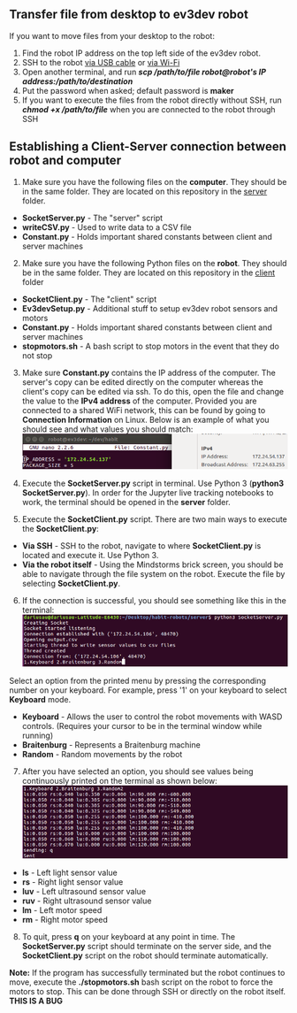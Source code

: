 ## Transfer file from desktop to ev3dev robot
If you want to move files from your desktop to the robot:
1. Find the robot IP address on the top left side of the ev3dev robot.
2. SSH to the robot [via USB cable](http://www.ev3dev.org/docs/tutorials/connecting-to-ev3dev-with-ssh/) or [via Wi-Fi](WirelessSetup.md)
3. Open another terminal, and run ***scp /path/to/file robot@robot's IP address:/path/to/destination***
4. Put the password when asked; default password is **maker**
5. If you want to execute the files from the robot directly without SSH, run ***chmod +x /path/to/file*** when you are connected to the robot through SSH

## Establishing a Client-Server connection between robot and computer
1. Make sure you have the following files on the **computer**. They should be in the same folder. They are located 
on this repository in the [server](/server) folder.
* **SocketServer.py** - The "server" script
* **writeCSV.py** - Used to write data to a CSV file
* **Constant.py** - Holds important shared constants between client and server machines

2. Make sure you have the following Python files on the **robot**. They should be in the same folder. They are located 
on this repository in the [client](/client) folder
* **SocketClient.py** - The "client" script
* **Ev3devSetup.py** - Additional stuff to setup ev3dev robot sensors and motors
* **Constant.py** - Holds important shared constants between client and server machines
* **stopmotors.sh** - A bash script to stop motors in the event that they do not stop

3. Make sure **Constant.py** contains the IP address of the computer. The server's copy can be edited directly on the computer whereas the client's copy can be edited via ssh.
To do this, open the file and change the value to the **IPv4 address** of the computer. Provided you are connected to a shared WiFi network, this can be found by going to **Connection Information** on Linux. Below is an example of what you should see and what values you should match:
![Constant.py IP](/res/howto3.png)

4. Execute the **SocketServer.py** script in terminal. Use Python 3 (**python3 SocketServer.py**). In order for the Jupyter live tracking notebooks to work, the terminal should be opened in the **server** folder. 
5. Execute the **SocketClient.py** script. There are two main ways to execute the **SocketClient.py**:
* **Via SSH** - SSH to the robot, navigate to where **SocketClient.py** is located and execute it. Use Python 3.
* **Via the robot itself** - Using the Mindstorms brick screen, you should be able to navigate through the file system on the robot. Execute the file by selecting **SocketClient.py**.

6. If the connection is successful, you should see something like this in the terminal:
![Server-Running](/res/howto1.png)

Select an option from the printed menu by pressing the corresponding number on your keyboard. For example, press '1' on your keyboard to select **Keyboard** mode.
* **Keyboard** - Allows the user to control the robot movements with WASD controls. (Requires your cursor to be in the terminal window while running)
* **Braitenburg** - Represents a Braitenburg machine
* **Random** - Random movements by the robot

7. After you have selected an option, you should see values being continuously printed on the terminal as shown below:
![Server-Result](/res/howto2.png)
* **ls** - Left light sensor value
* **rs** - Right light sensor value
* **luv** - Left ultrasound sensor value
* **ruv** - Right ultrasound sensor value
* **lm** - Left motor speed
* **rm** - Right motor speed

8. To quit, press **q** on your keyboard at any point in time. The **SocketServer.py** script should terminate on the server side, and the **SocketClient.py** script on the robot should terminate automatically.

**Note:** If the program has successfully terminated but the robot continues to move, execute the **./stopmotors.sh** bash script on the robot to force the motors to stop. This can be done through SSH or directly on the robot itself.
**THIS IS A BUG**

